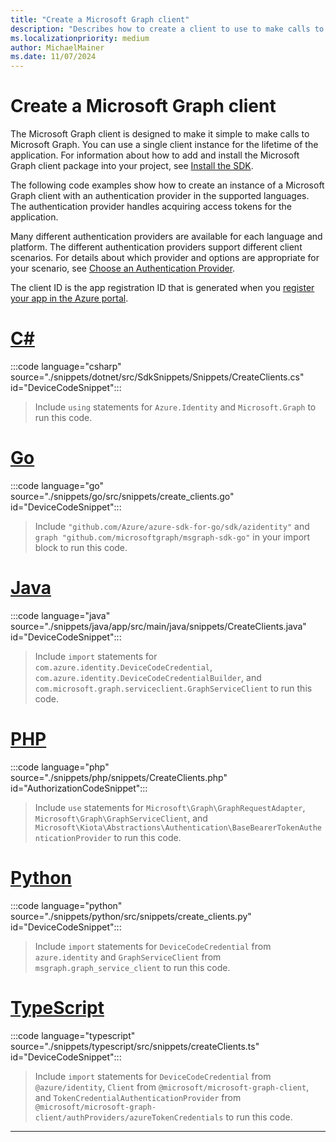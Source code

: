```yaml
---
title: "Create a Microsoft Graph client"
description: "Describes how to create a client to use to make calls to Microsoft Graph. Includes how to set up authentication and select a sovereign cloud."
ms.localizationpriority: medium
author: MichaelMainer
ms.date: 11/07/2024
---
```


# Create a Microsoft Graph client

The Microsoft Graph client is designed to make it simple to make calls to Microsoft Graph. You can use a single client instance for the lifetime of the application. For information about how to add and install the Microsoft Graph client package into your project, see  [Install the SDK](sdk-installation.md).

The following code examples show how to create an instance of a Microsoft Graph client with an authentication provider in the supported languages. The authentication provider handles acquiring access tokens for the application. 

Many different authentication providers are available for each language and platform. The different authentication providers support different client scenarios. For details about which provider and options are appropriate for your scenario, see [Choose an Authentication Provider](choose-authentication-providers.md).

The client ID is the app registration ID that is generated when you [register your app in the Azure portal](/graph/auth-register-app-v2).

<!-- markdownlint-disable MD025 MD051 -->

# [C#](#tab/csharp)

:::code language="csharp" source="./snippets/dotnet/src/SdkSnippets/Snippets/CreateClients.cs" id="DeviceCodeSnippet":::

> Include `using` statements for `Azure.Identity` and `Microsoft.Graph` to run this code.

# [Go](#tab/go)

:::code language="go" source="./snippets/go/src/snippets/create_clients.go" id="DeviceCodeSnippet":::

> Include `"github.com/Azure/azure-sdk-for-go/sdk/azidentity"` and `graph "github.com/microsoftgraph/msgraph-sdk-go"` in your import block to run this code.

# [Java](#tab/java)

:::code language="java" source="./snippets/java/app/src/main/java/snippets/CreateClients.java" id="DeviceCodeSnippet":::

> Include `import` statements for `com.azure.identity.DeviceCodeCredential`, `com.azure.identity.DeviceCodeCredentialBuilder`, and `com.microsoft.graph.serviceclient.GraphServiceClient` to run this code.

# [PHP](#tab/php)

:::code language="php" source="./snippets/php/snippets/CreateClients.php" id="AuthorizationCodeSnippet":::

> Include `use` statements for `Microsoft\Graph\GraphRequestAdapter`, `Microsoft\Graph\GraphServiceClient`, and `Microsoft\Kiota\Abstractions\Authentication\BaseBearerTokenAuthenticationProvider` to run this code.

# [Python](#tab/python)

:::code language="python" source="./snippets/python/src/snippets/create_clients.py" id="DeviceCodeSnippet":::

> Include `import` statements for `DeviceCodeCredential` from `azure.identity` and  `GraphServiceClient` from `msgraph.graph_service_client` to run this code.

# [TypeScript](#tab/typescript)

:::code language="typescript" source="./snippets/typescript/src/snippets/createClients.ts" id="DeviceCodeSnippet":::

> Include `import` statements for `DeviceCodeCredential` from `@azure/identity`, `Client` from `@microsoft/microsoft-graph-client`, and `TokenCredentialAuthenticationProvider` from `@microsoft/microsoft-graph-client/authProviders/azureTokenCredentials` to run this code.

---
